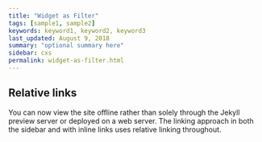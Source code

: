 ```yaml
---
title: "Widget as Filter"
tags: [sample1, sample2]
keywords: keyword1, keyword2, keyword3
last_updated: August 9, 2018
summary: "optional summary here"
sidebar: cxs
permalink: widget-as-filter.html
---
```

## Relative links

You can now view the site offline rather than solely through the Jekyll preview server or deployed on a web server. The linking approach in both the sidebar and with inline links uses relative linking throughout.